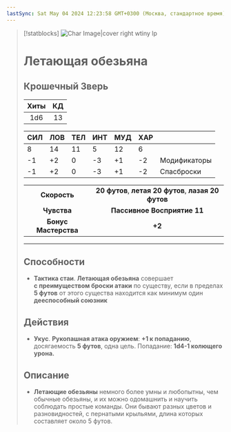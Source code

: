 ```yaml
---
lastSync: Sat May 04 2024 12:23:58 GMT+0300 (Москва, стандартное время)
---
```

> [!statblocks]
> ![Char Image|cover right wtiny lp](ЛетающаяОбезьяна-synced.png)
> # Летающая обезьяна
>Крошечный Зверь 
>---
>| Хиты | КД |
>| :---: | :---: |
>| 1d6 | 13 |
>
>| **СИЛ** | **ЛОВ** | **ТЕЛ** | **ИНТ** | **МУД** | **ХАР** | |
>| ------ | ------- | ------ | ------ | ------- | ------ | ------ |
>| 8 | 14 | 11 | 5 | 12 | 6 | |
>| -1 | +2 | 0 | -3 | +1 | -2 | Модификаторы |
>| -1 | +2 | 0 | -3 | +1 | -2 | Спасброски |
>
>| | |
>| :---: | :---: |
>| **Скорость** | **20 футов**, **летая 20 футов**, **лазая 20 футов** |
>| **Чувства** | **Пассивное Восприятие 11** |
>| **Бонус Мастерства** | **+2** |
>---
>## Способности
>- **Тактика стаи**. **Летающая обезьяна** совершает **с преимуществом броски атаки** по существу, если в пределах **5 футов** от этого существа находится как минимум один **дееспособный союзник**
> ## Действия
>- **Укус**. **Рукопашная атака оружием**: **+1 к попаданию**, досягаемость **5 футов**, одна цель. Попадание: **1d4-1 колющего урона.**
>## Описание
>- **Летающие обезьяны** немного более умны и любопытны, чем обычные обезьяны, и их можно одомашнить и научить соблюдать простые команды. Они бывают разных цветов и разновидностей, с пернатыми крыльями, длина которых составляет около 5 футов.